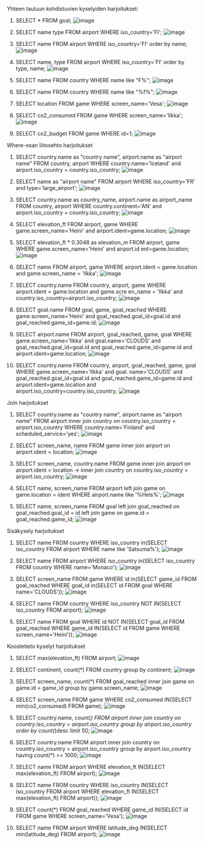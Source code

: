 Yhteen tauluun kohdistuvien kyselyiden harjoitukset:

1. SELECT * FROM goal;
   ![image](https://github.com/user-attachments/assets/5ce8de59-ca39-4d03-b64d-2b52f3ce0f35)

2. SELECT name type FROM airport WHERE iso_country='FI';
   ![image](https://github.com/user-attachments/assets/8a5cf23f-0f0b-4dab-b936-d5b60b76321c)

3. SELECT name FROM airport WHERE iso_country='FI' order by name;
   ![image](https://github.com/user-attachments/assets/41e36392-04ca-4694-9e92-236aa5da899b)

4. SELECT name, type FROM airport WHERE iso_country='FI' order by type, name;
   ![image](https://github.com/user-attachments/assets/8a48fc83-64a3-4652-879d-c66b3ec7a8fa)

5. SELECT name FROM country WHERE name like "F%";
   ![image](https://github.com/user-attachments/assets/b9106f28-c428-44a4-b5c4-a5d7af7e53ca)

6. SELECT name FROM country WHERE name like "%f%";
   ![image](https://github.com/user-attachments/assets/2e75e741-9dde-49c9-a9de-4f8404389a06)

7. SELECT location FROM game WHERE screen_name='Vesa';
   ![image](https://github.com/user-attachments/assets/71a24ff7-2148-4ad2-abe7-f32a321c663d)

8. SELECT co2_consumed FROM game WHERE screen_name='Ilkka';
   ![image](https://github.com/user-attachments/assets/014f9b5c-4dd0-4db7-b68e-6f83a338b635)

9. SELECT co2_budget FROM game WHERE id=1;
    ![image](https://github.com/user-attachments/assets/1a401beb-3a2d-428f-bc98-0ed4e7653c83)


Where-osan liitosehto harjoitukset

1. SELECT country.name as "country name", airport.name as "airport name" FROM country, airport WHERE country.name='Iceland' and airport.iso_country = country.iso_country;
   ![image](https://github.com/user-attachments/assets/c3194f4a-ac1a-4558-8515-8585d8e48cee)

2. SELECT name as "airport name" FROM airport WHERE iso_country='FR' and type='large_airport';
   ![image](https://github.com/user-attachments/assets/3007b9f6-9ab8-4d94-b1c2-84b489fb338b)

3. SELECT country.name as country_name, airport.name as airport_name FROM country, airport WHERE country.continent='AN' and airport.iso_country = country.iso_country;
   ![image](https://github.com/user-attachments/assets/2f5caa33-bf6b-41d5-b8f7-f41747446f4e)

4. SELECT elevation_ft FROM airport, game WHERE game.screen_name='Heini' and airport.ident=game.location;
   ![image](https://github.com/user-attachments/assets/f3cb6c3f-0c4d-4b62-b329-620631a6149e)

5. SELECT elevation_ft * 0.3048 as elevation_m FROM airport, game WHERE game.screen_name='Heini' and airport.id
ent=game.location;
   ![image](https://github.com/user-attachments/assets/5475c6a9-e74c-44dd-9556-5fd4cdc495c2)

6. SELECT name FROM airport, game WHERE airport.ident = game.location and game.screen_name = 'Ilkka';
   ![image](https://github.com/user-attachments/assets/395a5ea4-60a6-4f72-b394-38e1c1b71376)

7. SELECT country.name FROM country, airport, game WHERE airport.ident = game.location and game.scre
en_name = 'Ilkka' and country.iso_country=airport.iso_country;
   ![image](https://github.com/user-attachments/assets/14602b54-b8ac-4570-890c-3b7d7bde8088)

8. SELECT goal.name FROM goal, game, goal_reached WHERE game.screen_name='Heini' and goal_reached.goal_id=goal.id and goal_reached.game_id=game.id;
   ![image](https://github.com/user-attachments/assets/381a0512-d956-4fbe-ac23-db3fe1be8c71)

9. SELECT airport.name FROM airport, goal_reached, game, goal WHERE game.screen_name='Ilkka' and goal.name='CLOUDS' and goal_reached.goal_id=goal.id and goal_reached.game_id=game.id and airport.ident=game.location;
    ![image](https://github.com/user-attachments/assets/24d23639-7019-4245-a351-091ed845580c)

10. SELECT country.name FROM country, airport, goal_reached, game, goal WHERE game.screen_name='Ilkka' and goal.
name='CLOUDS' and goal_reached.goal_id=goal.id and goal_reached.game_id=game.id and airport.ident=game.location and airport.iso_country=country.iso_country;
   ![image](https://github.com/user-attachments/assets/df285de6-70ac-4164-b613-2fe4e2fda400)


Join harjoitukset

1. SELECT country.name as "country name", airport.name as "airport name" FROM airport inner join country on country.iso_country = airport.iso_country WHERE country.name='Finland' and scheduled_service='yes';
   ![image](https://github.com/user-attachments/assets/bd19a6ec-a5d2-4615-b03c-7e052c9047a6)

2. SELECT screen_name, name FROM game inner join airport on airport.ident = location;
   ![image](https://github.com/user-attachments/assets/4a64c0b7-50c7-4861-a3df-41071d685ce1)

3. SELECT screen_name, country.name FROM game inner join airport on airport.ident = location
-> inner join country on country.iso_country = airport.iso_country;
   ![image](https://github.com/user-attachments/assets/45752aa9-fda4-43a4-838e-afa33d2c845b)

4. SELECT name, screen_name FROM airport left join game on game.location = ident WHERE airport.name like '%Hels%';
   ![image](https://github.com/user-attachments/assets/958cd1ea-83f8-4733-9796-40881815c6e5)

5. SELECT name, screen_name FROM goal left join goal_reached on goal_reached.goal_id = id left join game on game.id = goal_reached.game_id;
   ![image](https://github.com/user-attachments/assets/037a24ed-7d2f-4d7a-b944-a06f27691163)


Sisäkysely harjoitukset

1. SELECT name FROM country WHERE iso_country in(SELECT iso_country FROM airport WHERE name like 'Satsuma%');
   ![image](https://github.com/user-attachments/assets/1213a2b9-cbf7-48ee-90d8-60552ad0fd90)

2. SELECT name FROM airport WHERE iso_country in(SELECT iso_country FROM country WHERE name='Monaco');
   ![image](https://github.com/user-attachments/assets/32881514-bdcb-446e-8f38-527622e271b1)

3. SELECT screen_name FROM game WHERE id in(SELECT game_id FROM goal_reached WHERE goal_id in(SELECT id FROM goal WHERE name='CLOUDS'));
   ![image](https://github.com/user-attachments/assets/e5381cae-3d67-4123-9cd6-8c34e6772ad8)

4. SELECT name FROM country WHERE iso_country NOT IN(SELECT iso_country FROM airport);
   ![image](https://github.com/user-attachments/assets/ec5e4ef1-6bdf-4aca-93db-5043fc2b7754)

5. SELECT name FROM goal WHERE id NOT IN(SELECT goal_id FROM goal_reached WHERE game_id IN(SELECT id FROM game WHERE screen_name='Heini'));
   ![image](https://github.com/user-attachments/assets/c9b6ecad-d0bd-4273-9edd-c89e95c1e504)



Koostetieto kyselyt harjoitukset

1. SELECT max(elevation_ft) FROM airport;
   ![image](https://github.com/user-attachments/assets/604d35ec-0c88-47aa-8969-a4e5df176b1d)

2. SELECT continent, count(*) FROM country group by continent;
   ![image](https://github.com/user-attachments/assets/faed6e24-b2a4-43f3-92ba-ed3b0764f933)

3. SELECT screen_name, count(*) FROM goal_reached inner join game on game.id = game_id group by game.screen_name;
   ![image](https://github.com/user-attachments/assets/37db9324-8ce8-492e-bee7-163bf3f9e025)

4. SELECT screen_name FROM game WHERE co2_consumed IN(SELECT min(co2_consumed) FROM game);
   ![image](https://github.com/user-attachments/assets/e870d044-cbd8-4f20-9106-9ed7901f4572)

5. SELECT country.name, count(*) FROM airport inner join country on country.iso_country = airport.iso_country group by airport.iso_country order by count(*)desc limit 50;
   ![image](https://github.com/user-attachments/assets/54217827-1cf2-4d63-9dd3-ba79a37b6039)

6. SELECT country.name FROM airport inner join country on country.iso_country = airport.iso_country group by airport.iso_country having count(*) >= 1000;
   ![image](https://github.com/user-attachments/assets/806ce136-8e8e-4328-92c3-a1fe4677ac74)

7. SELECT name FROM airport WHERE elevation_ft IN(SELECT max(elevation_ft) FROM airport);
   ![image](https://github.com/user-attachments/assets/3394a8d3-518b-4f05-9791-2ba28286e227)

8. SELECT name FROM country WHERE iso_country IN(SELECT iso_country FROM airport WHERE elevation_ft IN(SELECT max(elevation_ft) FROM airport));
   ![image](https://github.com/user-attachments/assets/a9f252a9-ed16-44b5-b36b-5bb63bfdeb4d)

9. SELECT count(*) FROM goal_reached WHERE game_id IN(SELECT id FROM game WHERE screen_name='Vesa');
    ![image](https://github.com/user-attachments/assets/1e759d1d-6b0a-4ea2-b083-6e0b7b059d90)

10. SELECT name FROM airport WHERE latitude_deg IN(SELECT min(latitude_deg) FROM airport);
    ![image](https://github.com/user-attachments/assets/88c99974-35ec-4b63-8a17-681c8bf967b1)
